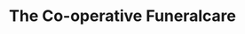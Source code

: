 ---
title: "The Co-operative Funeralcare"
url: /glasgow/the-co-operative-funeralcare-tollcross-road/
shop: funeral directors
---